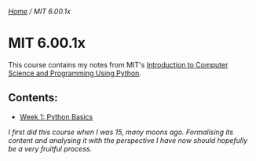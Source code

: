 _[Home](../) / MIT 6.00.1x_
# MIT 6.00.1x

This course contains my notes from MIT's [Introduction to Computer Science and Programming Using Python](https://courses.edx.org/courses/course-v1:MITx+6.00.1x+1T2020/course/).

## Contents:
- [Week 1: Python Basics](./1-python-basics)


_I first did this course when I was 15, many moons ago. Formalising its content and analysing it with the perspective I have now should hopefully be a very fruitful process._